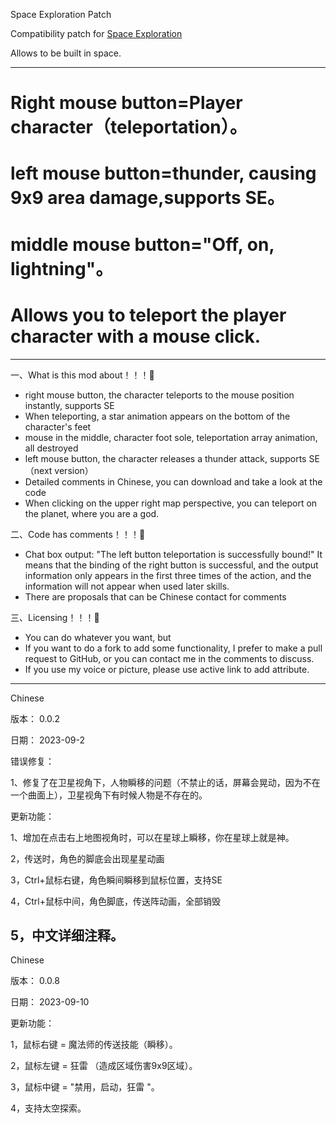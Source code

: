 Space Exploration Patch

Compatibility patch for [Space Exploration](https://mods.factorio.com/mod/space-exploration)

Allows [        ](                                  ) to be built in space.

---------------------------------------------------------------------------------------------------  

#  Right mouse button=Player character（teleportation）。
#  left mouse button=thunder, causing 9x9 area damage,supports SE。
#  middle mouse button="Off, on, lightning"。

#  Allows you to teleport the player character with a mouse click.

---------------------------------------------------------------------------------------------------  

一、What is this mod about！！！💟
  
   *  right mouse button, the character teleports to the mouse position instantly, supports SE
   *  When teleporting, a star animation appears on the bottom of the character's feet    
   *  mouse in the middle, character foot sole, teleportation array animation, all destroyed
   *  left mouse button, the character releases a thunder attack, supports SE           （next version）
   *  Detailed comments in Chinese, you can download and take a look at the code
   * When clicking on the upper right map perspective, you can teleport on the planet, where you are a god.

二、Code has comments！！！💟
   
   *  Chat box output: "The left button teleportation is successfully bound!" It means that the binding of the right button is successful, and the output information only appears in the first three times of the action, and the information will not appear when
   used later skills.
   *  There are proposals that can be Chinese contact for comments

三、Licensing！！！💟
   
   *  You can do whatever you want, but
   *  If you want to do a fork to add some functionality, I prefer to make a pull request to GitHub, or you can contact me in the comments to discuss.
   *  If you use my voice or picture, please use active link to add attribute.
---------------------------------------------------------------------------------------------------  

Chinese

版本： 0.0.2

日期： 2023-09-2

错误修复：

1、修复了在卫星视角下，人物瞬移的问题（不禁止的话，屏幕会晃动，因为不在一个曲面上），卫星视角下有时候人物是不存在的。

更新功能：

1、增加在点击右上地图视角时，可以在星球上瞬移，你在星球上就是神。

2，传送时，角色的脚底会出现星星动画

3，Ctrl+鼠标右键，角色瞬间瞬移到鼠标位置，支持SE

4，Ctrl+鼠标中间，角色脚底，传送阵动画，全部销毁

5，中文详细注释。
---------------------------------------------------------------------------------------------------  

Chinese

版本： 0.0.8

日期： 2023-09-10

更新功能：

1，鼠标右键 = 魔法师的传送技能（瞬移）。

2，鼠标左键 = 狂雷 （造成区域伤害9x9区域）。

3，鼠标中键 = "禁用，启动，狂雷 "。

4，支持太空探索。

